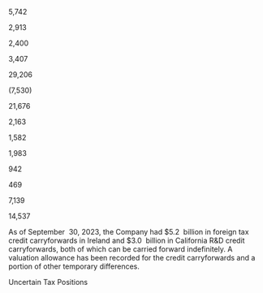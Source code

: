 5,742

2,913

2,400

3,407

29,206

(7,530)

21,676

2,163

1,582

1,983

942

469

7,139

14,537

As  of  September  30,  2023,  the  Company  had  $5.2  billion  in  foreign  tax  credit  carryforwards  in  Ireland  and  $3.0  billion  in
California R&D credit carryforwards, both of which can be carried forward indefinitely. A valuation allowance has been recorded
for the credit carryforwards and a portion of other temporary differences.

Uncertain Tax Positions